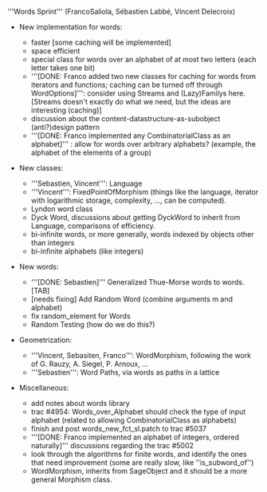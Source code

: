 '''Words Sprint''' (FrancoSaliola, Sébastien Labbé, Vincent Delecroix)

 * New implementation for words:
   * faster [some caching will be implemented]
   * space efficient
   * special class for words over an alphabet of at most two letters (each letter takes one bit)
   * '''[DONE: Franco added two new classes for caching for words from iterators and functions; caching can be turned off through WordOptions]''': consider using Streams and (Lazy)Familys here. [Streams doesn't exactly do what we need, but the ideas are interesting (caching)]
   * discussion about the content-datastructure-as-subobject (anti?)design pattern
   * '''[DONE: Franco implemented any CombinatorialClass as an alphabet]''' : allow for words over arbitrary alphabets? (example, the alphabet of the elements of a group) 

 * New classes:
   * '''Sebastien, Vincent''': Language
   * '''Vincent''': FixedPointOfMorphism (things like the language, iterator with logarithmic storage, complexity, ..., can be computed).
   * Lyndon word class
   * Dyck Word, discussions about getting DyckWord to inherit from Language, comparisons of efficiency.
   * bi-infinite words, or more generally, words indexed by objects other than integers
   * bi-infinite alphabets (like integers)

 * New words:
   * '''[DONE: Sebastien]''' Generalized Thue-Morse words to words.[TAB]
   * [needs fixing] Add Random Word (combine arguments m and alphabet)
   * fix random_element for Words 
   * Random Testing (how do we do this?)

 * Geometrization:
   * '''Vincent, Sebasiten, Franco''': WordMorphism, following the work of G. Rauzy, A. Siegel, P. Arnoux, ...
   * '''Sebastien''': Word Paths, via words as paths in a lattice

 * Miscellaneous:
   * add notes about words library
   * trac #4954: Words_over_Alphabet should check the type of input alphabet (related to allowing CombinatorialClass as alphabets)
   * finish and post words_new_fct_sl.patch to trac #5037
   * '''[DONE: Franco implemented an alphabet of integers, ordered naturally]''' discussions regarding the trac #5002
   * look through the algorithms for finite words, and identify the ones that need improvement (some are really slow, like ''is_subword_of'')
   * WordMorphism, inherits from SageObject and it should be a more general Morphism class.
